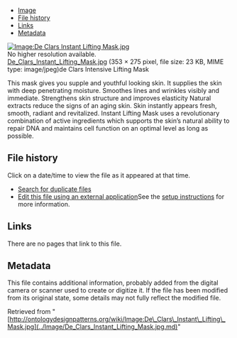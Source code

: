 * [Image](../Image/De_Clars_Instant_Lifting_Mask.jpg.md#file)
* [File history](../Image/De_Clars_Instant_Lifting_Mask.jpg.md#filehistory)
* [Links](../Image/De_Clars_Instant_Lifting_Mask.jpg.md#filelinks)
* [Metadata](../Image/De_Clars_Instant_Lifting_Mask.jpg.md#metadata)

[![Image:De Clars Instant Lifting Mask.jpg](../../../images/a/aa/De_Clars_Instant_Lifting_Mask.jpg)](../../../images/a/aa/De_Clars_Instant_Lifting_Mask.jpg)  
No higher resolution available.  
[De\_Clars\_Instant\_Lifting\_Mask.jpg](../../../images/a/aa/De_Clars_Instant_Lifting_Mask.jpg)‎ (353 × 275 pixel, file size: 23 KB, MIME type: image/jpeg)de Clars Intensive Lifting Mask


This mask gives you supple and youthful looking skin. It supplies the skin with deep penetrating moisture. Smoothes lines and wrinkles visibly and immediate. Strengthens skin structure and improves elasticity Natural extracts reduce the signs of an aging skin. Skin instantly appears fresh, smooth, radiant and revitalized. 
Instant Lifting Mask uses a revolutionary combination of active ingredients which supports the skin’s natural ability to repair DNA and maintains cell function on an optimal level as long as possible.




## File history

Click on a date/time to view the file as it appeared at that time.



  
* [Search for duplicate files](http://ontologydesignpatterns.org/wiki/Special:FileDuplicateSearch/De_Clars_Instant_Lifting_Mask.jpg "Special:FileDuplicateSearch/De Clars Instant Lifting Mask.jpg")
* [Edit this file using an external application](http://ontologydesignpatterns.org/wiki/index.php?title=Image:De_Clars_Instant_Lifting_Mask.jpg&action=edit&externaledit=true&mode=file "Image:De Clars Instant Lifting Mask.jpg")See the [setup instructions](http://www.mediawiki.org/wiki/Manual:External_editors "http://www.mediawiki.org/wiki/Manual:External_editors") for more information.

## Links



There are no pages that link to this file.



## Metadata


This file contains additional information, probably added from the digital camera or scanner used to create or digitize it.
If the file has been modified from its original state, some details may not fully reflect the modified file.




Retrieved from "[http://ontologydesignpatterns.org/wiki/Image:De\_Clars\_Instant\_Lifting\_Mask.jpg](../Image/De_Clars_Instant_Lifting_Mask.jpg.md)"